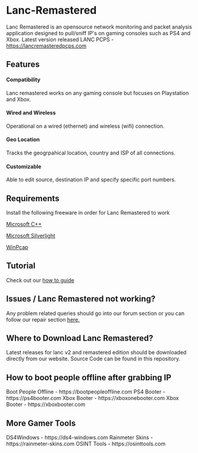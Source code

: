 # Lanc-Remastered
Lanc Remastered is an opensource network monitoring and packet analysis application designed to pull/sniff IP's on gaming consoles such as PS4 and Xbox. Latest version released LANC PCPS - https://lancremasteredpcps.com

<h2> Features </h2>
<h4> Compatibility </h4>
Lanc remastered works on any gaming console but focuses on Playstation and Xbox.

<h4> Wired and Wireless </h4>
Operational on a wired (ethernet) and wireless (wifi) connection.

<h4> Geo Location </h4>
Tracks the geogrpahical location, country and ISP of all connections.

<h4> Customizable </h4>
Able to edit source, destination IP and specify specific port numbers.

<h2> Requirements </h2>
Install the following freeware in order for Lanc Remastered to work

<a href="https://support.microsoft.com/en-us/help/2977003/the-latest-supported-visual-c-downloads" >Microsoft C++ </a>
  
<a href="https://www.microsoft.com/getsilverlight/get-started/install" >Microsoft Silverlight </a>
  
<a href="https://www.winpcap.org/install/" >WinPcap </a>

<h2> Tutorial </h2>
Check out our <a href="https://lanc-remastered.com/2019/09/14/how-to-pull-ips-on-ps4-and-xbox-with-lanc-remastered/" >how to guide </a>

<h2> Issues / Lanc Remastered not working? </h2>
Any problem related queries should go into our forum section or you can follow our repair section <a href="https://lanc-remastered.com/2019/09/15/fix-lanc-remastered/"> here. </a>

<h2> Where to Download Lanc Remastered? </h2>
Latest releases for lanc v2 and remastered edition should be downloaded directly from our website.
Source Code can be found in this repository.

<h2> How to boot people offline after grabbing IP </h2>
Boot People Offline - https://bootpeopleoffline.com
PS4 Booter - https://ps4booter.com
Xbox Booter - https://xboxonebooter.com
Xbox Booter - https://xboxbooter.com

<h2> More Gamer Tools </h2>
DS4Windows - https://ds4-windows.com
Rainmeter Skins - https://rainmeter-skins.com
OSINT Tools - https://osinttools.com
